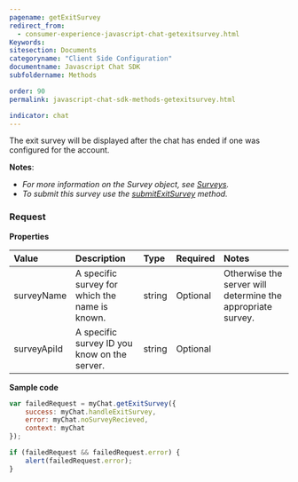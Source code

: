 ```yaml
---
pagename: getExitSurvey
redirect_from:
  - consumer-experience-javascript-chat-getexitsurvey.html
Keywords:
sitesection: Documents
categoryname: "Client Side Configuration"
documentname: Javascript Chat SDK
subfoldername: Methods

order: 90
permalink: javascript-chat-sdk-methods-getexitsurvey.html

indicator: chat
---
```


The exit survey will be displayed after the chat has ended if one was configured for the account.

**Notes**:

- *For more information on the Survey object, see [Surveys](consumer-experience-javascript-chat-surveys.html).*
- *To submit this survey use the [submitExitSurvey](consumer-experience-javascript-chat-submitexitsurvey.html) method.*

### Request

**Properties**

| Value | Description | Type | Required | Notes |
| :--- | :--- | :--- | :--- | :--- |
| surveyName | A specific survey for which the name is known. | string | Optional | Otherwise the server will determine the appropriate survey. | 
| surveyApiId | A specific survey ID you know on the server. | string | Optional | |

**Sample code**

```javascript
var failedRequest = myChat.getExitSurvey({
    success: myChat.handleExitSurvey,
    error: myChat.noSurveyRecieved,
    context: myChat
});

if (failedRequest && failedRequest.error) {
    alert(failedRequest.error);
}
```                                                                                                                      


